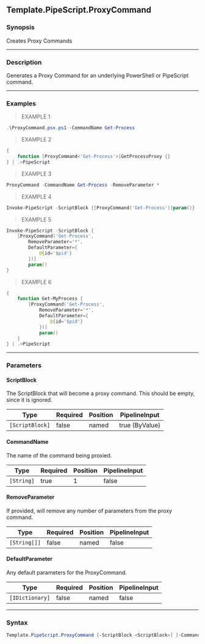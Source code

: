 Template.PipeScript.ProxyCommand
--------------------------------

### Synopsis
Creates Proxy Commands

---

### Description

Generates a Proxy Command for an underlying PowerShell or PipeScript command.

---

### Examples
> EXAMPLE 1

```PowerShell
.\ProxyCommand.psx.ps1 -CommandName Get-Process
```
> EXAMPLE 2

```PowerShell
{
    function [ProxyCommand<'Get-Process'>]GetProcessProxy {}
} | .>PipeScript
```
> EXAMPLE 3

```PowerShell
ProxyCommand -CommandName Get-Process -RemoveParameter *
```
> EXAMPLE 4

```PowerShell
Invoke-PipeScript -ScriptBlock {[ProxyCommand('Get-Process')]param()}
```
> EXAMPLE 5

```PowerShell
Invoke-PipeScript -ScriptBlock {
    [ProxyCommand('Get-Process', 
        RemoveParameter='*',
        DefaultParameter={
            @{id='$pid'}
        })]
        param()
}
```
> EXAMPLE 6

```PowerShell
{ 
    function Get-MyProcess {
        [ProxyCommand('Get-Process', 
            RemoveParameter='*',
            DefaultParameter={
                @{id='$pid'}
            })]
            param()
    } 
} | .>PipeScript
```

---

### Parameters
#### **ScriptBlock**
The ScriptBlock that will become a proxy command.  This should be empty, since it is ignored.

|Type           |Required|Position|PipelineInput |
|---------------|--------|--------|--------------|
|`[ScriptBlock]`|false   |named   |true (ByValue)|

#### **CommandName**
The name of the command being proxied.

|Type      |Required|Position|PipelineInput|
|----------|--------|--------|-------------|
|`[String]`|true    |1       |false        |

#### **RemoveParameter**
If provided, will remove any number of parameters from the proxy command.

|Type        |Required|Position|PipelineInput|
|------------|--------|--------|-------------|
|`[String[]]`|false   |named   |false        |

#### **DefaultParameter**
Any default parameters for the ProxyCommand.

|Type           |Required|Position|PipelineInput|
|---------------|--------|--------|-------------|
|`[IDictionary]`|false   |named   |false        |

---

### Syntax
```PowerShell
Template.PipeScript.ProxyCommand [-ScriptBlock <ScriptBlock>] [-CommandName] <String> [-RemoveParameter <String[]>] [-DefaultParameter <IDictionary>] [<CommonParameters>]
```
